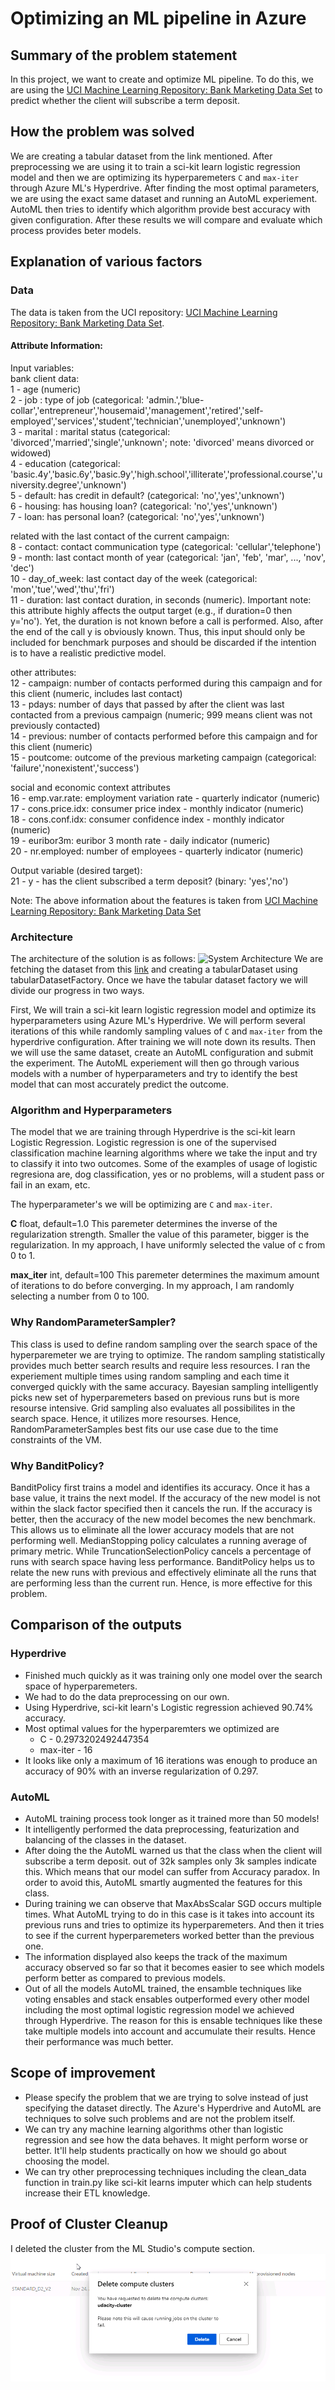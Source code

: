 # Optimizing an ML pipeline in Azure

## Summary of the problem statement

In this project, we want to create and optimize ML pipeline. To do this, we are using the [UCI Machine Learning Repository: Bank Marketing Data Set](https://archive.ics.uci.edu/ml/datasets/Bank+Marketing) to predict whether the client will subscribe a term deposit. 

## How the problem was solved

We are creating a tabular dataset from the link mentioned. After preprocessing we are using it to train a sci-kit learn logistic regression model and then we are optimizing its hyperparemeters `C` and `max-iter` through Azure ML's Hyperdrive. After finding the most optimal parameters, we are using the exact same dataset and running an AutoML experiement. AutoML then tries to identify which algorithm provide best accuracy with given configuration. After these results we will compare and evaluate which process provides beter models.

## Explanation of various factors

### Data
The data is taken from the UCI repository: [UCI Machine Learning Repository: Bank Marketing Data Set](https://archive.ics.uci.edu/ml/datasets/Bank+Marketing). 


#### Attribute Information:

Input variables:  
bank client data:  
1 - age (numeric)  
2 - job : type of job (categorical: 'admin.','blue-collar','entrepreneur','housemaid','management','retired','self-employed','services','student','technician','unemployed','unknown')  
3 - marital : marital status (categorical: 'divorced','married','single','unknown'; note: 'divorced' means divorced or widowed)  
4 - education (categorical: 'basic.4y','basic.6y','basic.9y','high.school','illiterate','professional.course','university.degree','unknown')  
5 - default: has credit in default? (categorical: 'no','yes','unknown')  
6 - housing: has housing loan? (categorical: 'no','yes','unknown')  
7 - loan: has personal loan? (categorical: 'no','yes','unknown')  

related with the last contact of the current campaign:  
8 - contact: contact communication type (categorical: 'cellular','telephone')  
9 - month: last contact month of year (categorical: 'jan', 'feb', 'mar', ..., 'nov', 'dec')  
10 - day_of_week: last contact day of the week (categorical: 'mon','tue','wed','thu','fri')  
11 - duration: last contact duration, in seconds (numeric). Important note: this attribute highly affects the output target (e.g., if duration=0 then y='no'). Yet, the duration is not known before a call is performed. Also, after the end of the call y is obviously known. Thus, this input should only be included for benchmark purposes and should be discarded if the intention is to have a realistic predictive model.  

other attributes:  
12 - campaign: number of contacts performed during this campaign and for this client (numeric, includes last contact)  
13 - pdays: number of days that passed by after the client was last contacted from a previous campaign (numeric; 999 means client was not previously contacted)  
14 - previous: number of contacts performed before this campaign and for this client (numeric)  
15 - poutcome: outcome of the previous marketing campaign (categorical: 'failure','nonexistent','success')  

social and economic context attributes  
16 - emp.var.rate: employment variation rate - quarterly indicator (numeric)  
17 - cons.price.idx: consumer price index - monthly indicator (numeric)  
18 - cons.conf.idx: consumer confidence index - monthly indicator (numeric)  
19 - euribor3m: euribor 3 month rate - daily indicator (numeric)  
20 - nr.employed: number of employees - quarterly indicator (numeric)  
  
Output variable (desired target):  
21 - y - has the client subscribed a term deposit? (binary: 'yes','no')

Note: The above information about the features is taken from [UCI Machine Learning Repository: Bank Marketing Data Set](https://archive.ics.uci.edu/ml/datasets/Bank+Marketing)



### Architecture
The  architecture of the solution is as follows:
![System Architecture](https://video.udacity-data.com/topher/2020/September/5f639574_creating-and-optimizing-an-ml-pipeline/creating-and-optimizing-an-ml-pipeline.png "System Architecture")
We are fetching the dataset from this [link](https://archive.ics.uci.edu/ml/datasets/Bank+Marketing) and creating a tabularDataset using tabularDatasetFactory. Once we have the tabular dataset factory we will divide our progress in two ways. 

First, We will train a sci-kit learn logistic regression model and optimize its hyperparameters using Azure ML's Hyperdrive. We will perform several iterations of this while randomly sampling values of `C` and `max-iter` from the hyperdrive configuration. After training we will note down its results. Then we will use the same dataset, create an AutoML configuration and submit the experiment. The AutoML experiement will then go through various models with a number of hyperparameters and try to identify the best model that can most accurately predict the outcome.

### Algorithm and Hyperparameters
The model that we are training through Hyperdrive is the sci-kit learn Logistic Regression. Logistic regression is one of the supervised classification machine learning algorithms where we take the input and try to classify it into two outcomes. Some of the examples of usage of logistic regresiona are, dog classification, yes or no problems, will a student pass or fail in an exam, etc. 

The hyperparameter's we will be optimizing are `C` and `max-iter`.

**C** 
float, default=1.0
This paremeter determines the inverse of the regularization strength. Smaller the value of this parameter, bigger is the regularization.
In my approach, I have uniformly selected the value of c from 0 to 1.

**max_iter**
int, default=100
This paremeter determines the maximum amount of iterations to do before converging.
In my approach, I am randomly selecting a number from 0 to 100.


### Why RandomParameterSampler?
This class is used to define random sampling over the search space of the hyperparemeter we are trying to optimize. The random sampling statistically provides much better search results and require less resources. I ran the experiement multiple times using random sampling and each time it converged quickly with the same accuracy. Bayesian sampling intelligently picks new set of hyperparemeters based on previous runs but is more resourse intensive. Grid sampling also evaluates all possibilites in the search space. Hence, it utilizes more resourses. Hence, RandomParameterSamples best fits our use case due to the time constraints of the VM.

### Why BanditPolicy?
BanditPolicy first trains a model and identifies its accuracy. Once it has a base value, it trains the next model. If the accuracy of the new model is not within the slack factor specified then it cancels the run. If the accuracy is better, then the accuracy of the new model becomes the new benchmark. This allows us to eliminate all the lower accuracy models that are not performing well. MedianStopping policy calculates a running average of primary metric. While TruncationSelectionPolicy cancels a percentage of runs with search space having less performance. BanditPolicy helps us to relate the new runs with previous and effectively eliminate all the runs that are performing less than the current run. Hence, is more effective for this problem. 


## Comparison of the outputs
### Hyperdrive

 - Finished much quickly as it was training only one model over the search space of hyperparemeters.
 - We had to do the data preprocessing on our own.
 - Using Hyperdrive, sci-kit learn's Logistic regression achieved 90.74% accuracy.
 - Most optimal values for the hyperparemters we optimized are
	 - C - 0.2973202492447354
	 - max-iter - 16
 - It looks like only a maximum of 16 iterations was enough to produce an accuracy of 90% with an inverse regularization of 0.297.

### AutoML

 - AutoML training process took longer as it trained more than 50 models!
 - It intelligently performed the data preprocessing, featurization and balancing of the classes in the dataset.
 - After doing the the AutoML warned us that the class when the client will subscribe a term deposit. out of 32k samples only 3k samples indicate this. Which means that our model can suffer from Accuracy paradox. In order to avoid this, AutoML smartly augmented the features for this class.
 - During training we can observe that MaxAbsScalar SGD occurs multiple times. What AutoML trying to do in this case is it takes into account its previous runs and tries to optimize its hyperparemeters. And then it tries to see if the current hyperparemeters worked better than the previous one.
 - The information displayed also keeps the track of the maximum accuracy observed so far so that it becomes easier to see which models perform better as compared to previous models.
 - Out of all the models AutoML trained, the ensamble techniques like voting ensables and stack ensables outperformed every other model including the most optimal logistic regression model we achieved through Hyperdrive. The reason for this is ensable techniques like these take multiple models into account and accumulate their results. Hence their performance was much better.

## Scope of improvement

 - Please specify the problem that we are trying to solve instead of just specifying the dataset directly. The Azure's Hyperdrive and AutoML are techniques to solve such problems and are not the problem itself.
 - We can try any machine learning algorithms other than logistic regression and see how the data behaves. It might perform worse or better. It'll help students practically on how we should go about choosing the model.
 - We can try other preprocessing techniques including the clean_data function in train.py like sci-kit learns imputer which can help students increase their ETL knowledge.

## Proof of Cluster Cleanup
I deleted the cluster from the ML Studio's compute section.
![clean](./clean.png "Cluster deletion")

